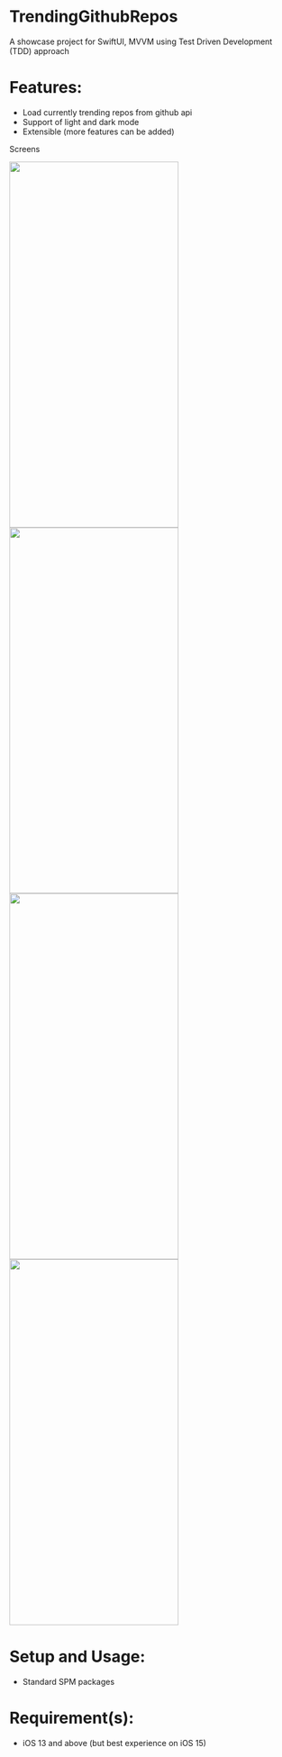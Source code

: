 # TrendingGithubRepos

A showcase project for SwiftUI, MVVM using Test Driven Development (TDD) approach

# Features:

* Load currently trending repos from github api
* Support of light and dark mode
* Extensible (more features can be added)




Screens

<img src="https://drive.google.com/uc?export=view&id=1cbzm-Urvz0INBSnwx74_B2JIKqNOIxlH" width="300" height="650">
<img src="https://drive.google.com/uc?export=view&id=1iyWwMAGzEPGU-G-9KCgahkAquS4wBDr7" width="300" height="650">
<img src="https://drive.google.com/uc?export=view&id=1Xeqzep_lfTz-5ub8pTBDWt3IgMkXJIeV" width="300" height="650">
<img src="https://drive.google.com/uc?export=view&id=1kwP8MJYmbaIR0v9OKGDGRMNo4K8emBj6" width="300" height="650">


# Setup and Usage:

* Standard SPM packages

# Requirement(s):

* iOS 13 and above (but best experience on iOS 15)
